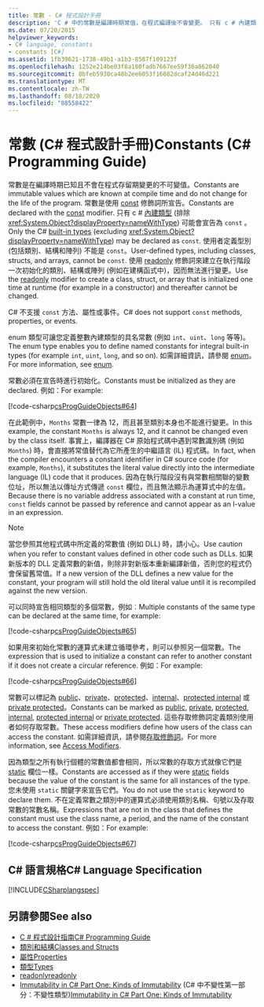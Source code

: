 ```yaml
---
title: 常數 - C# 程式設計手冊
description: 'C # 中的常數是編譯時期常值，在程式編譯後不會變更。 只有 c # 內建類型可以是常數。'
ms.date: 07/20/2015
helpviewer_keywords:
- C# language, constants
- constants [C#]
ms.assetid: 1fb39621-1738-49b1-a1b3-8587f109123f
ms.openlocfilehash: 1252e214be03f8a180fadb7667ee59f36a862040
ms.sourcegitcommit: 8bfeb5930ca48b2ee6053f16082dcaf24d46d221
ms.translationtype: MT
ms.contentlocale: zh-TW
ms.lasthandoff: 08/18/2020
ms.locfileid: "88558422"
---
```

# <a name="constants-c-programming-guide"></a><span data-ttu-id="b3402-104">常數 (C# 程式設計手冊)</span><span class="sxs-lookup"><span data-stu-id="b3402-104">Constants (C# Programming Guide)</span></span>
<span data-ttu-id="b3402-105">常數是在編譯時期已知且不會在程式存留期變更的不可變值。</span><span class="sxs-lookup"><span data-stu-id="b3402-105">Constants are immutable values which are known at compile time and do not change for the life of the program.</span></span> <span data-ttu-id="b3402-106">常數是使用 [const](../../language-reference/keywords/const.md) 修飾詞所宣告。</span><span class="sxs-lookup"><span data-stu-id="b3402-106">Constants are declared with the [const](../../language-reference/keywords/const.md) modifier.</span></span> <span data-ttu-id="b3402-107">只有 c # [內建類型](../../language-reference/builtin-types/built-in-types.md) (排除 <xref:System.Object?displayProperty=nameWithType>) 可能會宣告為 `const` 。</span><span class="sxs-lookup"><span data-stu-id="b3402-107">Only the C# [built-in types](../../language-reference/builtin-types/built-in-types.md) (excluding <xref:System.Object?displayProperty=nameWithType>) may be declared as `const`.</span></span> <span data-ttu-id="b3402-108">使用者定義型別 (包括類別、結構和陣列) 不能是 `const`。</span><span class="sxs-lookup"><span data-stu-id="b3402-108">User-defined types, including classes, structs, and arrays, cannot be `const`.</span></span> <span data-ttu-id="b3402-109">使用 [readonly](../../language-reference/keywords/readonly.md) 修飾詞來建立在執行階段一次初始化的類別、結構或陣列 (例如在建構函式中)，因而無法進行變更。</span><span class="sxs-lookup"><span data-stu-id="b3402-109">Use the [readonly](../../language-reference/keywords/readonly.md) modifier to create a class, struct, or array that is initialized one time at runtime (for example in a constructor) and thereafter cannot be changed.</span></span>  
  
 <span data-ttu-id="b3402-110">C# 不支援 `const` 方法、屬性或事件。</span><span class="sxs-lookup"><span data-stu-id="b3402-110">C# does not support `const` methods, properties, or events.</span></span>  
  
 <span data-ttu-id="b3402-111">enum 類型可讓您定義整數內建類型的具名常數 (例如 `int`、`uint`、`long` 等等)。</span><span class="sxs-lookup"><span data-stu-id="b3402-111">The enum type enables you to define named constants for integral built-in types (for example `int`, `uint`, `long`, and so on).</span></span> <span data-ttu-id="b3402-112">如需詳細資訊，請參閱 [enum](../../language-reference/builtin-types/enum.md)。</span><span class="sxs-lookup"><span data-stu-id="b3402-112">For more information, see [enum](../../language-reference/builtin-types/enum.md).</span></span>  
  
 <span data-ttu-id="b3402-113">常數必須在宣告時進行初始化。</span><span class="sxs-lookup"><span data-stu-id="b3402-113">Constants must be initialized as they are declared.</span></span> <span data-ttu-id="b3402-114">例如：</span><span class="sxs-lookup"><span data-stu-id="b3402-114">For example:</span></span>  
  
 [!code-csharp[csProgGuideObjects#64](~/samples/snippets/csharp/VS_Snippets_VBCSharp/csProgGuideObjects/CS/Objects.cs#64)]  
  
 <span data-ttu-id="b3402-115">在此範例中，`Months` 常數一律為 12，而且甚至類別本身也不能進行變更。</span><span class="sxs-lookup"><span data-stu-id="b3402-115">In this example, the constant `Months` is always 12, and it cannot be changed even by the class itself.</span></span> <span data-ttu-id="b3402-116">事實上，編譯器在 C# 原始程式碼中遇到常數識別碼 (例如　`Months`) 時，會直接將常值替代為它所產生的中繼語言 (IL) 程式碼。</span><span class="sxs-lookup"><span data-stu-id="b3402-116">In fact, when the compiler encounters a constant identifier in C# source code (for example, `Months`), it substitutes the literal value directly into the intermediate language (IL) code that it produces.</span></span> <span data-ttu-id="b3402-117">因為在執行階段沒有與常數相關聯的變數位址，所以無法以傳址方式傳遞 `const` 欄位，而且無法顯示為運算式中的左值。</span><span class="sxs-lookup"><span data-stu-id="b3402-117">Because there is no variable address associated with a constant at run time, `const` fields cannot be passed by reference and cannot appear as an l-value in an expression.</span></span>  
  
> [!NOTE]
> <span data-ttu-id="b3402-118">當您參照其他程式碼中所定義的常數值 (例如 DLL) 時，請小心。</span><span class="sxs-lookup"><span data-stu-id="b3402-118">Use caution when you refer to constant values defined in other code such as DLLs.</span></span> <span data-ttu-id="b3402-119">如果新版本的 DLL 定義常數的新值，則除非對新版本重新編譯新值，否則您的程式仍會保留舊常值。</span><span class="sxs-lookup"><span data-stu-id="b3402-119">If a new version of the DLL defines a new value for the constant, your program will still hold the old literal value until it is recompiled against the new version.</span></span>  
  
 <span data-ttu-id="b3402-120">可以同時宣告相同類型的多個常數，例如︰</span><span class="sxs-lookup"><span data-stu-id="b3402-120">Multiple constants of the same type can be declared at the same time, for example:</span></span>  
  
 [!code-csharp[csProgGuideObjects#65](~/samples/snippets/csharp/VS_Snippets_VBCSharp/csProgGuideObjects/CS/Objects.cs#65)]  
  
 <span data-ttu-id="b3402-121">如果用來初始化常數的運算式未建立循環參考，則可以參照另一個常數。</span><span class="sxs-lookup"><span data-stu-id="b3402-121">The expression that is used to initialize a constant can refer to another constant if it does not create a circular reference.</span></span> <span data-ttu-id="b3402-122">例如：</span><span class="sxs-lookup"><span data-stu-id="b3402-122">For example:</span></span>  
  
 [!code-csharp[csProgGuideObjects#66](~/samples/snippets/csharp/VS_Snippets_VBCSharp/csProgGuideObjects/CS/Objects.cs#66)]  
  
 <span data-ttu-id="b3402-123">常數可以標記為 [public](../../language-reference/keywords/public.md)、[private](../../language-reference/keywords/private.md)、[protected](../../language-reference/keywords/protected.md)、[internal](../../language-reference/keywords/internal.md)、[protected internal](../../language-reference/keywords/protected-internal.md) 或 [private protected](../../language-reference/keywords/private-protected.md)。</span><span class="sxs-lookup"><span data-stu-id="b3402-123">Constants can be marked as [public](../../language-reference/keywords/public.md), [private](../../language-reference/keywords/private.md), [protected](../../language-reference/keywords/protected.md), [internal](../../language-reference/keywords/internal.md), [protected internal](../../language-reference/keywords/protected-internal.md) or [private protected](../../language-reference/keywords/private-protected.md).</span></span> <span data-ttu-id="b3402-124">這些存取修飾詞定義類別使用者如何存取常數。</span><span class="sxs-lookup"><span data-stu-id="b3402-124">These access modifiers define how users of the class can access the constant.</span></span> <span data-ttu-id="b3402-125">如需詳細資訊，請參閱[存取修飾詞](./access-modifiers.md)。</span><span class="sxs-lookup"><span data-stu-id="b3402-125">For more information, see [Access Modifiers](./access-modifiers.md).</span></span>  
  
 <span data-ttu-id="b3402-126">因為類型之所有執行個體的常數值都會相同，所以常數的存取方式就像它們是 [static](../../language-reference/keywords/static.md) 欄位一樣。</span><span class="sxs-lookup"><span data-stu-id="b3402-126">Constants are accessed as if they were [static](../../language-reference/keywords/static.md) fields because the value of the constant is the same for all instances of the type.</span></span> <span data-ttu-id="b3402-127">您未使用 `static` 關鍵字來宣告它們。</span><span class="sxs-lookup"><span data-stu-id="b3402-127">You do not use the `static` keyword to declare them.</span></span> <span data-ttu-id="b3402-128">不在定義常數之類別中的運算式必須使用類別名稱、句號以及存取常數的常數名稱。</span><span class="sxs-lookup"><span data-stu-id="b3402-128">Expressions that are not in the class that defines the constant must use the class name, a period, and the name of the constant to access the constant.</span></span> <span data-ttu-id="b3402-129">例如：</span><span class="sxs-lookup"><span data-stu-id="b3402-129">For example:</span></span>  
  
 [!code-csharp[csProgGuideObjects#67](~/samples/snippets/csharp/VS_Snippets_VBCSharp/csProgGuideObjects/CS/Objects.cs#67)]  
  
## <a name="c-language-specification"></a><span data-ttu-id="b3402-130">C# 語言規格</span><span class="sxs-lookup"><span data-stu-id="b3402-130">C# Language Specification</span></span>  
 [!INCLUDE[CSharplangspec](~/includes/csharplangspec-md.md)]  
  
## <a name="see-also"></a><span data-ttu-id="b3402-131">另請參閱</span><span class="sxs-lookup"><span data-stu-id="b3402-131">See also</span></span>

- [<span data-ttu-id="b3402-132">C # 程式設計指南</span><span class="sxs-lookup"><span data-stu-id="b3402-132">C# Programming Guide</span></span>](../index.md)
- [<span data-ttu-id="b3402-133">類別和結構</span><span class="sxs-lookup"><span data-stu-id="b3402-133">Classes and Structs</span></span>](./index.md)
- [<span data-ttu-id="b3402-134">屬性</span><span class="sxs-lookup"><span data-stu-id="b3402-134">Properties</span></span>](./properties.md)
- [<span data-ttu-id="b3402-135">類型</span><span class="sxs-lookup"><span data-stu-id="b3402-135">Types</span></span>](../types/index.md)
- [<span data-ttu-id="b3402-136">readonly</span><span class="sxs-lookup"><span data-stu-id="b3402-136">readonly</span></span>](../../language-reference/keywords/readonly.md)
- <span data-ttu-id="b3402-137">[Immutability in C# Part One: Kinds of Immutability](https://docs.microsoft.com/archive/blogs/ericlippert/immutability-in-c-part-one-kinds-of-immutability) (C# 中不變性第一部分：不變性類型)</span><span class="sxs-lookup"><span data-stu-id="b3402-137">[Immutability in C# Part One: Kinds of Immutability](https://docs.microsoft.com/archive/blogs/ericlippert/immutability-in-c-part-one-kinds-of-immutability)</span></span>

